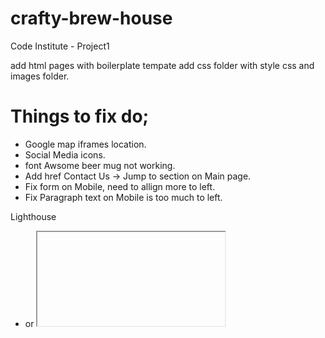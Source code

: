 # crafty-brew-house
Code Institute - Project1

add html pages with boilerplate tempate add css folder with style css and images folder.


# Things to fix do; 
- Google map iframes location.
- Social Media icons.
- font Awsome beer mug not working.
- Add href Contact Us -> Jump to section on Main page.
- Fix form on Mobile, need to allign more to left.
- Fix Paragraph text on Mobile is too much to left.

Lighthouse 
- <frame> or <iframe> elements do not have a title
- Page lacks the HTML doctype, thus triggering quirks-modeDocument must contain a doctype
- Serves images with low resolution
- Web app manifest or service worker do not meet the installability requirements 1 reason

Validator 
- You should add a type attribute with a value of text/css to the link element
